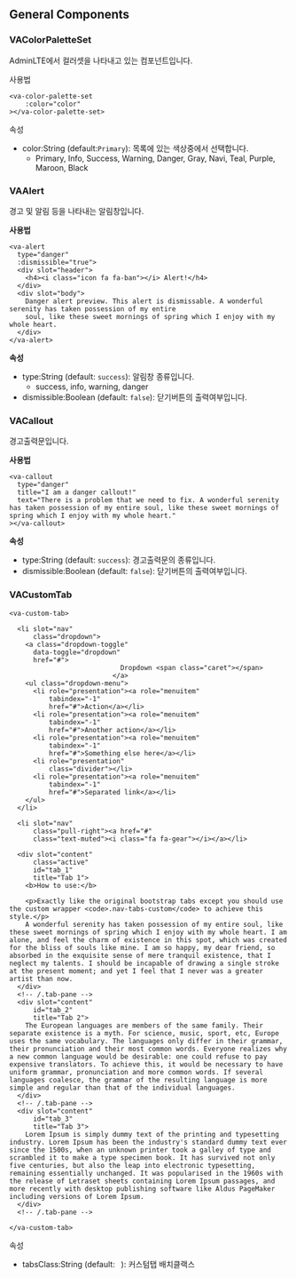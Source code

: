 ## General Components

### VAColorPaletteSet

AdminLTE에서 컬러셋을 나타내고 있는 컴포넌트입니다.

사용법

```
<va-color-palette-set
    :color="color"
></va-color-palette-set>
```

속성

* color:String \(default:`Primary`\): 목록에 있는 색상중에서 선택합니다.
  * Primary, Info, Success, Warning, Danger, Gray, Navi, Teal, Purple, Maroon, Black

### VAAlert

경고 및 알림 등을 나타내는 알림창입니다.

**사용법**

```
<va-alert
  type="danger"
  :dismissible="true">
  <div slot="header">
    <h4><i class="icon fa fa-ban"></i> Alert!</h4>
  </div>
  <div slot="body">
    Danger alert preview. This alert is dismissable. A wonderful serenity has taken possession of my entire
    soul, like these sweet mornings of spring which I enjoy with my whole heart.
  </div>
</va-alert>
```

**속성**

* type:String \(default: `success`\): 알림창 종류입니다.
  * success, info, warning, danger
* dismissible:Boolean \(default: `false`\): 닫기버튼의 출력여부입니다.

### VACallout

경고출력문입니다.

**사용법**

```
<va-callout
  type="danger"
  title="I am a danger callout!"
  text="There is a problem that we need to fix. A wonderful serenity has taken possession of my entire soul, like these sweet mornings of spring which I enjoy with my whole heart."
></va-callout>
```

**속성**

* type:String \(default: `success`\): 경고출력문의 종류입니다.
* dismissible:Boolean \(default: `false`\): 닫기버튼의 출력여부입니다.

### VACustomTab

```
<va-custom-tab>

  <li slot="nav"
      class="dropdown">
    <a class="dropdown-toggle"
      data-toggle="dropdown"
      href="#">
                            Dropdown <span class="caret"></span>
                          </a>
    <ul class="dropdown-menu">
      <li role="presentation"><a role="menuitem"
          tabindex="-1"
          href="#">Action</a></li>
      <li role="presentation"><a role="menuitem"
          tabindex="-1"
          href="#">Another action</a></li>
      <li role="presentation"><a role="menuitem"
          tabindex="-1"
          href="#">Something else here</a></li>
      <li role="presentation"
          class="divider"></li>
      <li role="presentation"><a role="menuitem"
          tabindex="-1"
          href="#">Separated link</a></li>
    </ul>
  </li>

  <li slot="nav"
      class="pull-right"><a href="#"
      class="text-muted"><i class="fa fa-gear"></i></a></li>

  <div slot="content"
      class="active"
      id="tab_1"
      title="Tab 1">
    <b>How to use:</b>

    <p>Exactly like the original bootstrap tabs except you should use the custom wrapper <code>.nav-tabs-custom</code> to achieve this style.</p>
    A wonderful serenity has taken possession of my entire soul, like these sweet mornings of spring which I enjoy with my whole heart. I am alone, and feel the charm of existence in this spot, which was created for the bliss of souls like mine. I am so happy, my dear friend, so absorbed in the exquisite sense of mere tranquil existence, that I neglect my talents. I should be incapable of drawing a single stroke at the present moment; and yet I feel that I never was a greater artist than now.
  </div>
  <!-- /.tab-pane -->
  <div slot="content"
      id="tab_2"
      title="Tab 2">
    The European languages are members of the same family. Their separate existence is a myth. For science, music, sport, etc, Europe uses the same vocabulary. The languages only differ in their grammar, their pronunciation and their most common words. Everyone realizes why a new common language would be desirable: one could refuse to pay expensive translators. To achieve this, it would be necessary to have uniform grammar, pronunciation and more common words. If several languages coalesce, the grammar of the resulting language is more simple and regular than that of the individual languages.
  </div>
  <!-- /.tab-pane -->
  <div slot="content"
      id="tab_3"
      title="Tab 3">
    Lorem Ipsum is simply dummy text of the printing and typesetting industry. Lorem Ipsum has been the industry's standard dummy text ever since the 1500s, when an unknown printer took a galley of type and scrambled it to make a type specimen book. It has survived not only five centuries, but also the leap into electronic typesetting, remaining essentially unchanged. It was popularised in the 1960s with the release of Letraset sheets containing Lorem Ipsum passages, and more recently with desktop publishing software like Aldus PageMaker including versions of Lorem Ipsum.
  </div>
  <!-- /.tab-pane -->

</va-custom-tab>
```

속성

* tabsClass:String \(default: ` `\): 커스텀탭 배치클랙스



